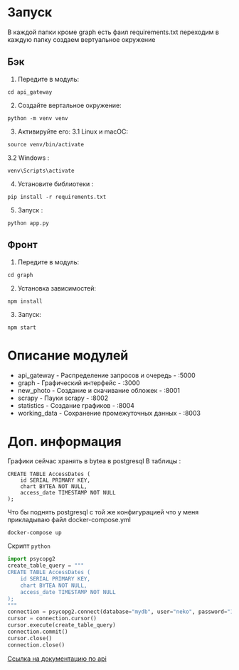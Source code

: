 # Запуск 
В каждой папки кроме graph есть фаил requirements.txt переходим в каждую папку создаем вертуальное окружение 
## Бэк
1. Передите в модуль: 
```
cd api_gateway
```
2. Создайте вертальное окружение: 
```
python -m venv venv
```
3. Активируйте его: 
3.1 Linux и macOC: 
```
source venv/bin/activate
```
3.2 Windows : 
```
venv\Scripts\activate
```
4. Установите библиотеки : 
```
pip install -r requirements.txt
```
5. Запуск : 
```
python app.py
```

## Фронт
1. Передите в модуль: 
```
cd graph
```
2. Установка зависимостей: 
```
npm install
```
3. Запуск: 
```
npm start
```

# Описание модулей
- api_gateway - Распределение запросов и очередь - :5000
- graph - Графический интерфейс - :3000
- new_photo - Создание и скачивание обложек - :8001
- scrapy - Пауки scrapy - :8002
- statistics - Создание графиков - :8004
- working_data - Сохранение промежуточных данных - :8003

# Доп. информация
Графики сейчас хранять в bytea в postgresql 
В таблицы :
```
CREATE TABLE AccessDates (
    id SERIAL PRIMARY KEY,
    chart BYTEA NOT NULL,
    access_date TIMESTAMP NOT NULL
);
```

Что бы поднять postgresql с той же конфигурацией что у меня прикладываю файл docker-compose.yml
```
docker-compose up
```
Скрипт `python`
```Python
import psycopg2
create_table_query = """
CREATE TABLE AccessDates (
    id SERIAL PRIMARY KEY,
    chart BYTEA NOT NULL,
    access_date TIMESTAMP NOT NULL
);
"""
connection = psycopg2.connect(database="mydb", user="neko", password="1313", host="localhost", port="5432")
cursor = connection.cursor()
cursor.execute(create_table_query)
connection.commit()
cursor.close()
connection.close()
```
[Ссылка на документацию по api](./documentation.md)
